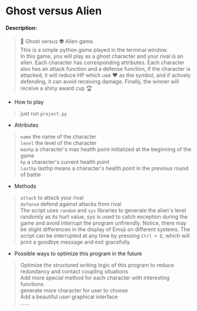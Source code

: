 # Ghost versus Alien

#### Description:
> 👻 Ghost versus 👽 Alien game.  
This is a simple python game played in the terminal window.  
In this game, you will play as a ghost character and your rival is an alien. Each character has corresponding attributes. Each character also has an attack function and a defense function, if the character is attacked, it will reduce HP which use ❤️ as the symbol, and if actively defending, it can avoid receiving damage. Finally, the winner will receive a shiny award cup 🏆
- How to play
> just run `project.py`
- Attributes
> `name` the name of the character  
> `level` the level of the character  
> `maxhp` a character's max health point initialized at the beginning of the game  
> `hp` a character's current health point  
> `lasthp` lasthp means a character's health point in the previous round of battle  
- Methods
> `attack` to attack your rival  
> `defense` defend against attacks from rival  
The script uses `random` and `sys` libraries to generate the alien's level randomly as its hurt value, sys is used to catch exception during the game and avoid interrupt the program unfriendly.
Notice, there may be slight differences in the display of Emoji on different systems.
The script can be interrupted at any time by pressing `Ctrl + D`, which will print a goodbye message and exit gracefully.
- Possible ways to optimize this program in the future  
> Optimize the structured writing logic of this program to reduce redundancy and contact coupling situations  
> Add more special method for each character with interesting functions  
> generate more character for user to choose  
> Add a beautiful user graphical interface  
> ......
